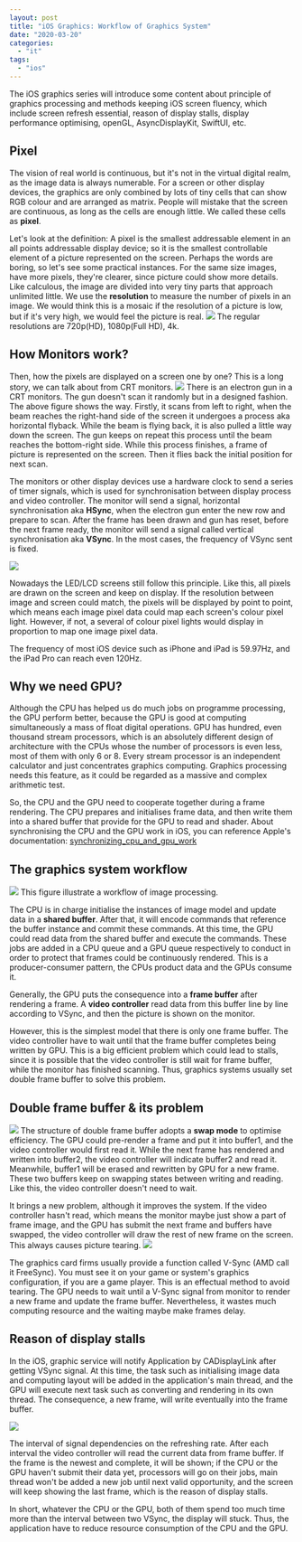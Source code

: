 ```yaml
---
layout: post
title: "iOS Graphics: Workflow of Graphics System"
date: "2020-03-20"
categories: 
  - "it"
tags: 
  - "ios"
---
```


The iOS graphics series will introduce some content about principle of graphics processing and methods keeping iOS screen fluency, which include screen refresh essential, reason of display stalls, display performance optimising, openGL, AsyncDisplayKit, SwiftUI, etc.

## Pixel

The vision of real world is continuous, but it's not in the virtual digital realm, as the image data is always numerable. For a screen or other display devices, the graphics are only combined by lots of tiny cells that can show RGB colour and are arranged as matrix. People will mistake that the screen are continuous, as long as the cells are enough little. We called these cells as **pixel**.

Let's look at the definition: A pixel is the smallest addressable element in an all points addressable display device; so it is the smallest controllable element of a picture represented on the screen. Perhaps the words are boring, so let's see some practical instances. For the same size images, have more pixels, they're clearer, since picture could show more details. Like calculous, the image are divided into very tiny parts that approach unlimited little. We use the **resolution** to measure the number of pixels in an image. We would think this is a mosaic if the resolution of a picture is low, but if it's very high, we would feel the picture is real. ![](/assets/img/images/displayresolutioncompar.jpg) The regular resolutions are 720p(HD), 1080p(Full HD), 4k.

## How Monitors work?

Then, how the pixels are displayed on a screen one by one? This is a long story, we can talk about from CRT monitors. ![](/assets/img/images/IMG_0064.png) There is an electron gun in a CRT monitors. The gun doesn't scan it randomly but in a designed fashion. The above figure shows the way. Firstly, it scans from left to right, when the beam reaches the right-hand side of the screen it undergoes a process aka horizontal flyback. While the beam is flying back, it is also pulled a little way down the screen. The gun keeps on repeat this process until the beam reaches the bottom-right side. While this process finishes, a frame of picture is represented on the screen. Then it flies back the initial position for next scan.

The monitors or other display devices use a hardware clock to send a series of timer signals, which is used for synchronisation between display process and video controller. The monitor will send a signal, horizontal synchronisation aka **HSync**, when the electron gun enter the new row and prepare to scan. After the frame has been drawn and gun has reset, before the next frame ready, the monitor will send a signal called vertical synchronisation aka **VSync**. In the most cases, the frequency of VSync sent is fixed.

![](/assets/img/images/color_pixel.jpg)

Nowadays the LED/LCD screens still follow this principle. Like this, all pixels are drawn on the screen and keep on display. If the resolution between image and screen could match, the pixels will be displayed by point to point, which means each image pixel data could map each screen's colour pixel light. However, if not, a several of colour pixel lights would display in proportion to map one image pixel data.

The frequency of most iOS device such as iPhone and iPad is 59.97Hz, and the iPad Pro can reach even 120Hz.

## Why we need GPU?

Although the CPU has helped us do much jobs on programme processing, the GPU perform better, because the GPU is good at computing simultaneously a mass of float digital operations. GPU has hundred, even thousand stream processors, which is an absolutely different design of architecture with the CPUs whose the number of processors is even less, most of them with only 6 or 8. Every stream processor is an independent calculator and just concentrates graphics computing. Graphics processing needs this feature, as it could be regarded as a massive and complex arithmetic test.

So, the CPU and the GPU need to cooperate together during a frame rendering. The CPU prepares and initialises frame data, and then write them into a shared buffer that provide for the GPU to read and shader. About synchronising the CPU and the GPU work in iOS, you can reference Apple's documentation: [synchronizing\_cpu\_and\_gpu\_work](https://developer.apple.com/documentation/metal/synchronization/synchronizing_cpu_and_gpu_work)

## The graphics system workflow

![](/assets/img/images/graphics-system1.jpeg) This figure illustrate a workflow of image processing.

The CPU is in charge initialise the instances of image model and update data in a **shared buffer**. After that, it will encode commands that reference the buffer instance and commit these commands. At this time, the GPU could read data from the shared buffer and execute the commands. These jobs are added in a CPU queue and a GPU queue respectively to conduct in order to protect that frames could be continuously rendered. This is a producer-consumer pattern, the CPUs product data and the GPUs consume it.

Generally, the GPU puts the consequence into a **frame buffer** after rendering a frame. A **video controller** read data from this buffer line by line according to VSync, and then the picture is shown on the monitor.

However, this is the simplest model that there is only one frame buffer. The video controller have to wait until that the frame buffer completes being written by GPU. This is a big efficient problem which could lead to stalls, since it is possible that the video controller is still wait for frame buffer, while the monitor has finished scanning. Thus, graphics systems usually set double frame buffer to solve this problem.

## Double frame buffer & its problem

![](/assets/img/images/grashics-system2.jpeg) The structure of double frame buffer adopts a **swap mode** to optimise efficiency. The GPU could pre-render a frame and put it into buffer1, and the video controller would first read it. While the next frame has rendered and written into buffer2, the video controller will indicate buffer2 and read it. Meanwhile, buffer1 will be erased and rewritten by GPU for a new frame. These two buffers keep on swapping states between writing and reading. Like this, the video controller doesn't need to wait.

It brings a new problem, although it improves the system. If the video controller hasn't read, which means the monitor maybe just show a part of frame image, and the GPU has submit the next frame and buffers have swapped, the video controller will draw the rest of new frame on the screen. This always causes picture tearing. ![](/assets/img/images/tearing.jpeg)

The graphics card firms usually provide a function called V-Sync (AMD call it FreeSync). You must see it on your game or system's graphics configuration, if you are a game player. This is an effectual method to avoid tearing. The GPU needs to wait until a V-Sync signal from monitor to render a new frame and update the frame buffer. Nevertheless, it wastes much computing resource and the waiting maybe make frames delay.

## Reason of display stalls

In the iOS, graphic service will notify Application by CADisplayLink after getting VSync signal. At this time, the task such as initialising image data and computing layout will be added in the application's main thread, and the GPU will execute next task such as converting and rendering in its own thread. The consequence, a new frame, will write eventually into the frame buffer.

![](/assets/img/images/VSync.jpg)

The interval of signal dependencies on the refreshing rate. After each interval the video controller will read the current data from frame buffer. If the frame is the newest and complete, it will be shown; if the CPU or the GPU haven't submit their data yet, processors will go on their jobs, main thread won't be added a new job until next valid opportunity, and the screen will keep showing the last frame, which is the reason of display stalls.

In short, whatever the CPU or the GPU, both of them spend too much time more than the interval between two VSync, the display will stuck. Thus, the application have to reduce resource consumption of the CPU and the GPU.
